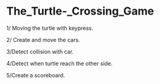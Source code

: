 # The_Turtle-_Crossing_Game

1/ Moving the turtle with keypress.  

2/ Create and move the cars.  

3/Detect collision with car.  

4/Detect when turtle reach the other side.  

5/Create a scoreboard.  

